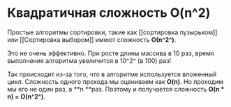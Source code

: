 # Квадратичная сложность O(n^2)
Простые алгоритмы сортировки, такие как [[сортировка пузырьком]] или [[Cортировка выбо­ром]] имеют сложность **О(n^2^)**.

Это не очень эффективно. При росте длины массива в 10 раз, время выполнения алгоритма увеличится в 10^2^ (в 100) раз!

Так происходит из-за того, что в алгоритме используется вложенный цикл. Сложность одного прохода мы оцениваем как **O(n)**. Но проходим мы его не один раз, а **n **раз. Поэтому и получается сложность **O(n * n) = O(n^2^)**.